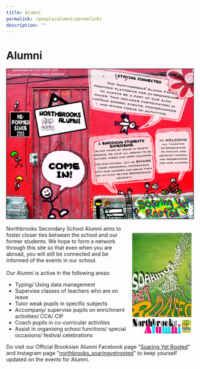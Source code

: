 ```yaml
---
title: Alumni
permalink: /people/alumni/permalink/
description: ""
---
```

Alumni
======
![](/images/alumni.jpeg)



<div>

<div style="float: right">

![](/images/alumnilogo.jpg)

</div><div>

Northbrooks Secondary School Alumni aims to foster closer ties between the school and our former students. We hope to form a network through this site so that even when you are abroad, you will still be connected and be informed of the events in our school.  
   
Our Alumni is active in the following areas: 

*   Typing/ Using data management
*   Supervise classes of teachers who are on leave
*   Tutor weak pupils in specific subjects
*   Accompany/ supervise pupils on enrichment activities/ CCA/ CIP
*   Coach pupils in co-curricular activities
*   Assist in organising school functions/ special occasions/ festival celebrations

  

Do visit our Official Brooksian Alumni Facebook page "[Soaring Yet Rooted](https://www.facebook.com/groups/soaringyetrooted/about/)" and Instagram page "[northbrooks_soaringyetrooted](https://www.instagram.com/northbrooks_soaringyetrooted/?hl=en)" to keep yourself updated on the events for Alumni.
	</div>